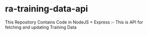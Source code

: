 # ra-training-data-api
This Repository Contains Code in NodeJS + Express :- This is API for fetching and updating Training Data

